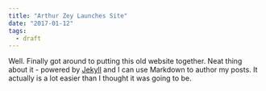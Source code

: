 ```yaml
---
title: "Arthur Zey Launches Site"
date: "2017-01-12"
tags:
  - draft
---
```


Well. Finally got around to putting this old website together. Neat thing about it - powered by [Jekyll](http://jekyllrb.com) and I can use Markdown to author my posts. It actually is a lot easier than I thought it was going to be.
